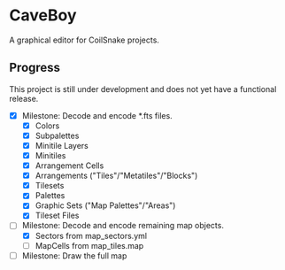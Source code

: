 # CaveBoy

A graphical editor for CoilSnake projects.

## Progress

This project is still under development and does not yet have a functional release.

- [x] Milestone: Decode and encode \*.fts files.
  - [x] Colors
  - [x] Subpalettes
  - [x] Minitile Layers
  - [x] Minitiles
  - [x] Arrangement Cells
  - [x] Arrangements ("Tiles"/"Metatiles"/"Blocks")
  - [x] Tilesets
  - [x] Palettes
  - [x] Graphic Sets ("Map Palettes"/"Areas")
  - [x] Tileset Files
- [ ] Milestone: Decode and encode remaining map objects.
  - [x] Sectors from map_sectors.yml
  - [ ] MapCells from map_tiles.map
- [ ] Milestone: Draw the full map
